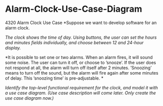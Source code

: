 # Alarm-Clock-Use-Case-Diagram
4320 Alarm Clock Use Case
*Suppose we want to develop software for an alarm clock.

*The clock shows the time of day. Using buttons, the user can set the hours and minutes fields individually, and choose between 12 and 24-hour display.*

*It is possible to set one or two alarms. When an alarm fires, it will sound some noise. The user can turn it off, or choose to ’snooze’. If the user does not respond at all, the alarm will turn off itself after 2 minutes. ’Snoozing’ means to turn off the sound, but the alarm will fire again after some minutes of delay. This ’snoozing time’ is pre-adjustable. *

*Identify the top-level functional requirement for the clock, and model it with a use case diagram.  (Use case description will come later.  Only create the use case diagram now.)*
